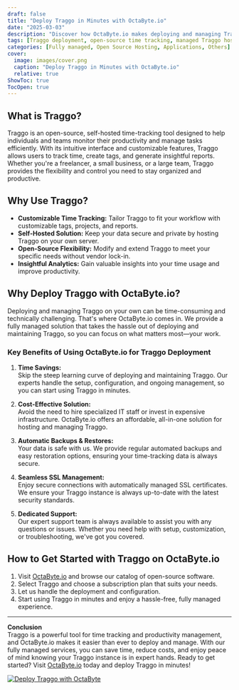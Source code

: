 ```yaml
---
draft: false
title: "Deploy Traggo in Minutes with OctaByte.io"
date: "2025-03-03"
description: "Discover how OctaByte.io makes deploying and managing Traggo, a powerful open-source time-tracking tool, effortless. Save time, reduce costs, and enjoy seamless SSL management, automatic backups, and expert support—all in one place."
tags: [Traggo deployment, open-source time tracking, managed Traggo hosting, OctaByte, time-tracking software, managed open-source services, Traggo benefits, Traggo setup, Traggo hosting, OctaByte Traggo]
categories: [Fully managed, Open Source Hosting, Applications, Others]
cover:
  image: images/cover.png
  caption: "Deploy Traggo in Minutes with OctaByte.io"
  relative: true
ShowToc: true
TocOpen: true
---
```



## What is Traggo?

Traggo is an open-source, self-hosted time-tracking tool designed to help individuals and teams monitor their productivity and manage tasks efficiently. With its intuitive interface and customizable features, Traggo allows users to track time, create tags, and generate insightful reports. Whether you're a freelancer, a small business, or a large team, Traggo provides the flexibility and control you need to stay organized and productive.

## Why Use Traggo?

- **Customizable Time Tracking:** Tailor Traggo to fit your workflow with customizable tags, projects, and reports.  
- **Self-Hosted Solution:** Keep your data secure and private by hosting Traggo on your own server.  
- **Open-Source Flexibility:** Modify and extend Traggo to meet your specific needs without vendor lock-in.  
- **Insightful Analytics:** Gain valuable insights into your time usage and improve productivity.  

## Why Deploy Traggo with OctaByte.io?

Deploying and managing Traggo on your own can be time-consuming and technically challenging. That's where OctaByte.io comes in. We provide a fully managed solution that takes the hassle out of deploying and maintaining Traggo, so you can focus on what matters most—your work.

### Key Benefits of Using OctaByte.io for Traggo Deployment

1. **Time Savings:**  
   Skip the steep learning curve of deploying and maintaining Traggo. Our experts handle the setup, configuration, and ongoing management, so you can start using Traggo in minutes.

2. **Cost-Effective Solution:**  
   Avoid the need to hire specialized IT staff or invest in expensive infrastructure. OctaByte.io offers an affordable, all-in-one solution for hosting and managing Traggo.

3. **Automatic Backups & Restores:**  
   Your data is safe with us. We provide regular automated backups and easy restoration options, ensuring your time-tracking data is always secure.

4. **Seamless SSL Management:**  
   Enjoy secure connections with automatically managed SSL certificates. We ensure your Traggo instance is always up-to-date with the latest security standards.

5. **Dedicated Support:**  
   Our expert support team is always available to assist you with any questions or issues. Whether you need help with setup, customization, or troubleshooting, we've got you covered.

## How to Get Started with Traggo on OctaByte.io

1. Visit [OctaByte.io](https://octabyte.io) and browse our catalog of open-source software.  
2. Select Traggo and choose a subscription plan that suits your needs.  
3. Let us handle the deployment and configuration.  
4. Start using Traggo in minutes and enjoy a hassle-free, fully managed experience.  

---

**Conclusion**  
Traggo is a powerful tool for time tracking and productivity management, and OctaByte.io makes it easier than ever to deploy and manage. With our fully managed services, you can save time, reduce costs, and enjoy peace of mind knowing your Traggo instance is in expert hands. Ready to get started? Visit [OctaByte.io](https://octabyte.io) today and deploy Traggo in minutes!

[![Deploy Traggo with OctaByte](/images/deploy-on-octabyte.png)](https://octabyte.io/fully-managed-open-source-services/applications/others/traggo)